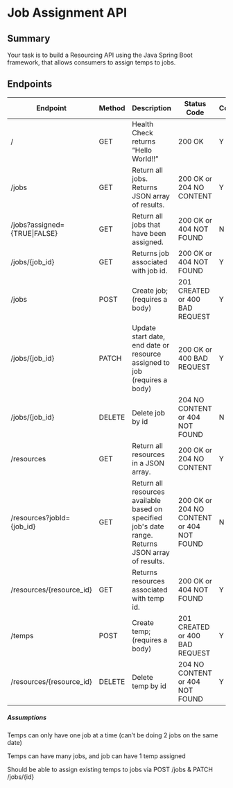 # Job Assignment API

## Summary
Your task is to build a Resourcing API using the Java Spring Boot framework, that allows consumers to assign temps to jobs.

## Endpoints
| Endpoint | Method | Description                   | Status Code | Complete |
| -------- | ------ | ----------------------------- | ----------- | -------- |
| /        | GET    | Health Check returns “Hello World!!” | 200 OK | Y |
| /jobs    | GET    | Return all jobs. Returns JSON array of results. | 200 OK or 204 NO CONTENT | Y |
| /jobs?assigned={TRUE\|FALSE} | GET | Return all jobs that have been assigned. | 200 OK or 404 NOT FOUND | N |
| /jobs/{job_id} | GET    | Returns job associated with job id.  | 200 OK or 404 NOT FOUND | Y |
| /jobs    | POST   | Create job; (requires a body)        | 201 CREATED or 400 BAD REQUEST | Y |
| /jobs/{job_id}  | PATCH | Update start date, end date or resource assigned to job (requires a body) | 200 OK or 400 BAD REQUEST | Y |
| /jobs/{job_id} | DELETE | Delete job by id         | 204 NO CONTENT or 404 NOT FOUND | N |
| /resources   | GET    | Return all resources in a JSON array. | 200 OK or 204 NO CONTENT | Y |
| /resources?jobId={job_id} | GET    | Return all resources available based on specified job's date range. Returns JSON array of results. | 200 OK or 204 NO CONTENT or 404 NOT FOUND | N |
| /resources/{resource_id} | GET    | Returns resources associated with temp id. | 200 OK or 404 NOT FOUND | Y |
| /temps  | POST    | Create temp; (requires a body) | 201 CREATED or 400 BAD REQUEST | Y |
| /resources/{resource_id}  | DELETE    | Delete temp by id  | 204 NO CONTENT or 404 NOT FOUND | Y |

##### Assumptions

Temps can only have one job at a time (can’t be doing 2 jobs on the same date)

Temps can have many jobs, and job can have 1 temp assigned

Should be able to assign existing temps to jobs via POST /jobs & PATCH /jobs/{id}
